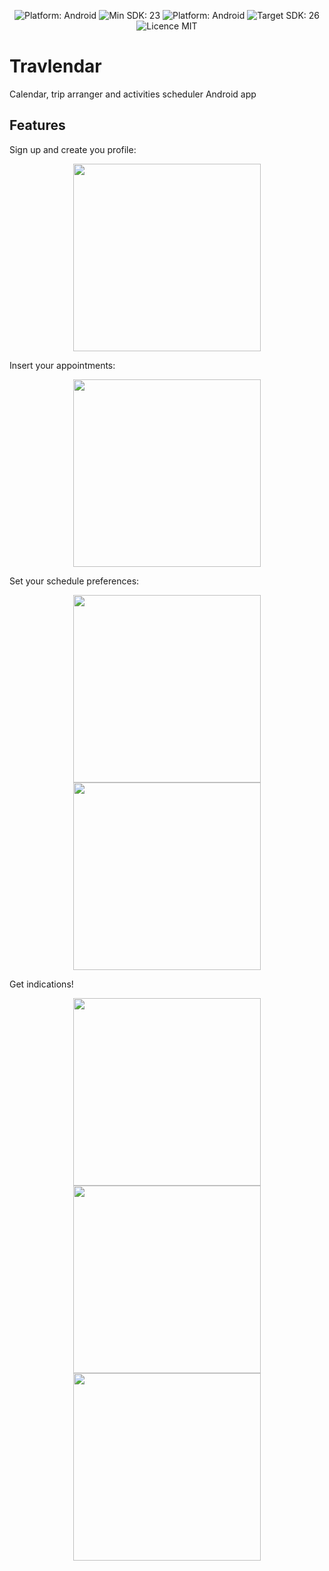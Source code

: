 <p align="center">
<img src="https://img.shields.io/badge/build-passing-brightgreen.svg" alt="Platform: Android"/>
<img src="https://img.shields.io/badge/MinSDK-23%2B-orange.svg" alt="Min SDK: 23"/>
<img src="https://img.shields.io/badge/platform-Android-brightgreen.svg" alt="Platform: Android"/>
<img src="https://img.shields.io/badge/targetSDK-26-brightgreen.svg" alt="Target SDK: 26"/>
<img src="https://img.shields.io/badge/licence-MIT-lightgray.svg" alt="Licence MIT"/>
</a>
</p>

# Travlendar
Calendar, trip arranger and activities scheduler Android app

## Features

Sign up and create you profile:
<div align = "center">
<img src="Travlendar/raw/master/Documentation/ITD/images/testClient/correctRegistration.png" width="300" />
</div>


Insert your appointments:
<div align = "center">
<img src="Travlendar/raw/master/Documentation/ITD/images/testClient/appointment_details.png" width="300" />
</div>


Set your schedule preferences:
<div align = "center">
<img src="Travlendar/raw/master/Documentation/ITD/images/test_goal_6/timeSlotConstraint.png" width="300" />
<img src="Assets/gifs/alert-.gif" width="300" />
</div>


Get indications!
<div align = "center">
<img src="Travlendar/raw/master/Documentation/ITD/images/test_goal_6/schedule_time_slot.png" width="300" />
<img src="Travlendar/raw/master/Documentation/ITD/images/test_goal_6/4.PNG" width="300" />
<img src="Travlendar/raw/master/Documentation/ITD/images/testClient/directions.png" width="300" />
</div>

